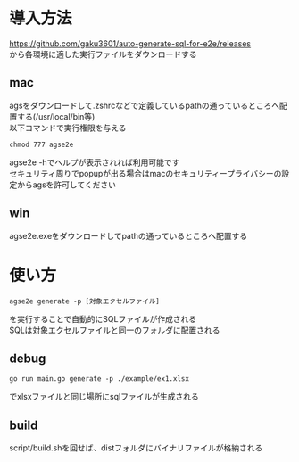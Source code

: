 # 導入方法
https://github.com/gaku3601/auto-generate-sql-for-e2e/releases  
から各環境に適した実行ファイルをダウンロードする  
## mac
agsをダウンロードして.zshrcなどで定義しているpathの通っているところへ配置する(/usr/local/bin等)  
以下コマンドで実行権限を与える  
```
chmod 777 agse2e
```

agse2e -hでヘルプが表示されれば利用可能です  
セキュリティ周りでpopupが出る場合はmacのセキュリティープライバシーの設定からagsを許可してください　　

## win
agse2e.exeをダウンロードしてpathの通っているところへ配置する  

# 使い方
```
agse2e generate -p [対象エクセルファイル]
```
を実行することで自動的にSQLファイルが作成される  
SQLは対象エクセルファイルと同一のフォルダに配置される

## debug

```
go run main.go generate -p ./example/ex1.xlsx
```
でxlsxファイルと同じ場所にsqlファイルが生成される

## build
script/build.shを回せば、distフォルダにバイナリファイルが格納される
